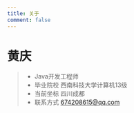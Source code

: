 ```yaml
---
title: 关于
comment: false
---
```


# 黄庆
>* Java开发工程师
>* 毕业院校 西南科技大学计算机13级
>* 当前坐标 四川成都
>* 联系方式 674208615@qq.com


